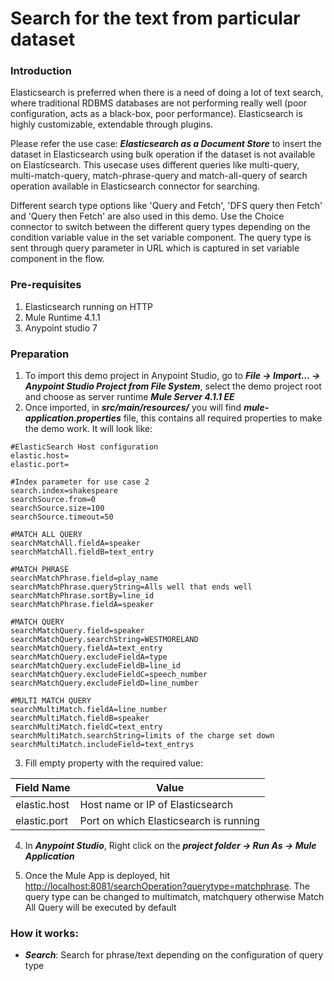 # Search for the text from particular dataset

### Introduction
Elasticsearch is preferred when there is a need of doing a lot of text search, where traditional RDBMS databases are not performing really well (poor configuration, acts as a black-box, poor performance). Elasticsearch is highly customizable, extendable through plugins. 

Please refer the use case: ***Elasticsearch as a Document Store*** to insert the dataset in Elasticsearch using bulk operation if the dataset is not available on Elasticsearch. This usecase uses different queries like multi-query, multi-match-query, match-phrase-query and match-all-query of search operation available in Elasticsearch connector for searching.

Different search type options like 'Query and Fetch', 'DFS query then Fetch' and 'Query then Fetch' are also used in this demo. 
Use the Choice connector to switch between the different query types depending on the condition variable value in the set variable component.
The query type is sent through query parameter in URL which is captured in set variable component in the flow.


### Pre-requisites
1. Elasticsearch running on HTTP
2. Mule Runtime 4.1.1 
3. Anypoint studio 7

### Preparation
1. To import this demo project in Anypoint Studio, go to ***File → Import…​ → Anypoint Studio Project from File System***, select the demo project root and choose as server runtime ***Mule Server 4.1.1 EE*** 
2. Once imported, in ***src/main/resources/*** you will find ***mule-application.properties*** file, this contains all required properties to make the demo work. It will look like:

```
#ElasticSearch Host configuration
elastic.host=
elastic.port=

#Index parameter for use case 2
search.index=shakespeare
searchSource.from=0
searchSource.size=100
searchSource.timeout=50

#MATCH ALL QUERY 
searchMatchAll.fieldA=speaker
searchMatchAll.fieldB=text_entry

#MATCH PHRASE
searchMatchPhrase.field=play_name
searchMatchPhrase.queryString=Alls well that ends well
searchMatchPhrase.sortBy=line_id
searchMatchPhrase.fieldA=speaker

#MATCH QUERY
searchMatchQuery.field=speaker
searchMatchQuery.searchString=WESTMORELAND
searchMatchQuery.fieldA=text_entry
searchMatchQuery.excludeFieldA=type
searchMatchQuery.excludeFieldB=line_id
searchMatchQuery.excludeFieldC=speech_number
searchMatchQuery.excludeFieldD=line_number

#MULTI MATCH QUERY
searchMultiMatch.fieldA=line_number
searchMultiMatch.fieldB=speaker
searchMultiMatch.fieldC=text_entry
searchMultiMatch.searchString=limits of the charge set down
searchMultiMatch.includeField=text_entrys
```

3. Fill empty property with the required value:
	
Field Name        | Value
-------------     | -------------
elastic.host 	  | Host name or IP of Elasticsearch
elastic.port      | Port on which Elasticsearch is running

4. In ***Anypoint Studio***, Right click on the ***project folder → Run As → Mule Application***

5. Once the Mule App is deployed, hit <http://localhost:8081/searchOperation?querytype=matchphrase>.
	The query type can be changed to multimatch, matchquery otherwise Match All Query will be executed by default
  
### How it works:
- ***Search***: Search for phrase/text depending on the configuration of query type

